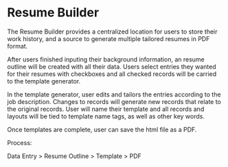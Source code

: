 Resume Builder
==============

The Resume Builder provides a centralized location for users to store their work history, and a source to generate multiple tailored resumes in PDF format.

After users finished inputing their background information, an resume outline will be created with all their data. Users select entries they wanted for their resumes with checkboxes and all checked records will be carried to the template generator.

In the template generator, user edits and tailors the entries according to the job description. Changes to records will generate new records that relate to the original records. User will name their template and all records and layouts will be tied to template name tags, as well as other key words.

Once templates are complete, user can save the html file as a PDF.

Process:

Data Entry > Resume Outline > Template > PDF
